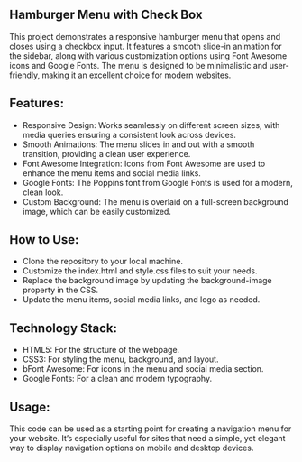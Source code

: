 ## Hamburger Menu with Check Box
This project demonstrates a responsive hamburger menu that opens and closes using a checkbox input. It features a smooth slide-in animation for the sidebar, along with various customization options using Font Awesome icons and Google Fonts. The menu is designed to be minimalistic and user-friendly, making it an excellent choice for modern websites.

## Features:
* Responsive Design:   Works seamlessly on different screen sizes, with media queries ensuring a consistent look across devices.
* Smooth Animations: The menu slides in and out with a smooth transition, providing a clean user experience.
* Font Awesome Integration: Icons from Font Awesome are used to enhance the menu items and social media links.
* Google Fonts: The Poppins font from Google Fonts is used for a modern, clean look.
* Custom Background: The menu is overlaid on a full-screen background image, which can be easily customized.
## How to Use:
* Clone the repository to your local machine.
* Customize the index.html and style.css files to suit your needs.
* Replace the background image by updating the background-image property in the CSS.
* Update the menu items, social media links, and logo as needed.
## Technology Stack:
* HTML5: For the structure of the webpage.
* CSS3: For styling the menu, background, and layout.
* bFont Awesome: For icons in the menu and social media section.
* Google Fonts: For a clean and modern typography.
## Usage:
This code can be used as a starting point for creating a navigation menu for your website. It’s especially useful for sites that need a simple, yet elegant way to display navigation options on mobile and desktop devices.